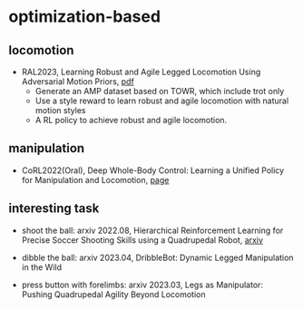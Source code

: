 # optimization-based
## locomotion 

- RAL2023, Learning Robust and Agile Legged Locomotion Using Adversarial Motion Priors, [pdf](https://ieeexplore.ieee.org/document/10167753)  
    - Generate an AMP dataset based on TOWR, which include trot only
    - Use a style reward to learn robust and agile locomotion with natural motion styles
    - A RL policy to achieve robust and agile locomotion.

## manipulation
- CoRL2022(Oral), Deep Whole-Body Control: Learning a Unified Policy for Manipulation and Locomotion, [page](https://manipulation-locomotion.github.io/)

## interesting task
- shoot the ball: arxiv 2022.08, Hierarchical Reinforcement Learning for Precise Soccer Shooting Skills using a Quadrupedal Robot, [arxiv](https://arxiv.org/abs/2208.01160)

- dibble the ball: arxiv 2023.04, DribbleBot: Dynamic Legged Manipulation in the Wild

- press button with forelimbs: arxiv 2023.03, Legs as Manipulator: Pushing Quadrupedal Agility Beyond Locomotion